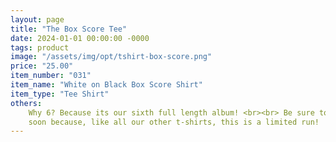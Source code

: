 ```yaml
---
layout: page
title: "The Box Score Tee"
date: 2024-01-01 00:00:00 -0000
tags: product
image: "/assets/img/opt/tshirt-box-score.png"
price: "25.00"
item_number: "031"
item_name: "White on Black Box Score Shirt"
item_type: "Tee Shirt"
others:
    Why 6? Because its our sixth full length album! <br><br> Be sure to grab one
    soon because, like all our other t-shirts, this is a limited run!
---
```

